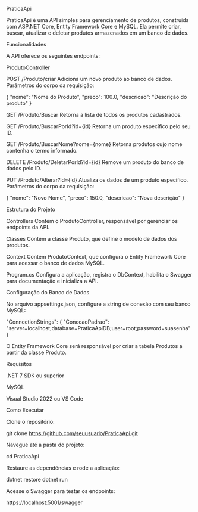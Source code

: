 PraticaApi

PraticaApi é uma API simples para gerenciamento de produtos, construída com ASP.NET Core, Entity Framework Core e MySQL. Ela permite criar, buscar, atualizar e deletar produtos armazenados em um banco de dados.

Funcionalidades

A API oferece os seguintes endpoints:

ProdutoController

POST /Produto/criar
Adiciona um novo produto ao banco de dados.
Parâmetros do corpo da requisição:

{
  "nome": "Nome do Produto",
  "preco": 100.0,
  "descricao": "Descrição do produto"
}


GET /Produto/Buscar
Retorna a lista de todos os produtos cadastrados.

GET /Produto/BuscarPorId?id={id}
Retorna um produto específico pelo seu ID.

GET /Produto/BuscarNome?nome={nome}
Retorna produtos cujo nome contenha o termo informado.

DELETE /Produto/DeletarPorId?id={id}
Remove um produto do banco de dados pelo ID.

PUT /Produto/Alterar?id={id}
Atualiza os dados de um produto específico.
Parâmetros do corpo da requisição:

{
  "nome": "Novo Nome",
  "preco": 150.0,
  "descricao": "Nova descrição"
}

Estrutura do Projeto

Controllers
Contém o ProdutoController, responsável por gerenciar os endpoints da API.

Classes
Contém a classe Produto, que define o modelo de dados dos produtos.

Context
Contém ProdutoContext, que configura o Entity Framework Core para acessar o banco de dados MySQL.

Program.cs
Configura a aplicação, registra o DbContext, habilita o Swagger para documentação e inicializa a API.

Configuração do Banco de Dados

No arquivo appsettings.json, configure a string de conexão com seu banco MySQL:

"ConnectionStrings": {
  "ConecaoPadrao": "server=localhost;database=PraticaApiDB;user=root;password=suasenha"
}


O Entity Framework Core será responsável por criar a tabela Produtos a partir da classe Produto.

Requisitos

.NET 7 SDK ou superior

MySQL

Visual Studio 2022 ou VS Code

Como Executar

Clone o repositório:

git clone https://github.com/seuusuario/PraticaApi.git


Navegue até a pasta do projeto:

cd PraticaApi


Restaure as dependências e rode a aplicação:

dotnet restore
dotnet run


Acesse o Swagger para testar os endpoints:

https://localhost:5001/swagger

